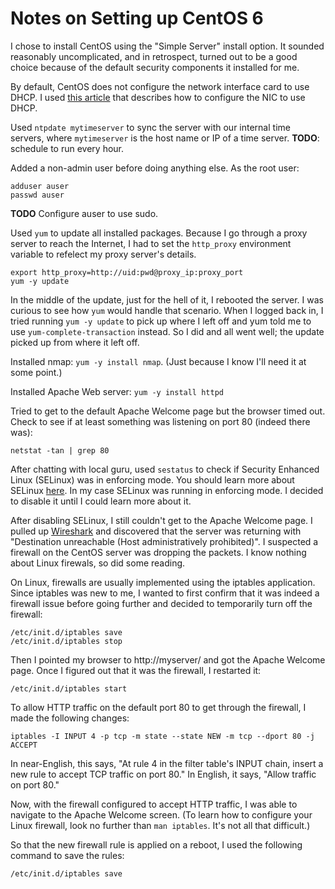 # Notes on Setting up CentOS 6

I chose to install CentOS using the "Simple Server" install option. It sounded reasonably uncomplicated, and in retrospect, turned out to be a good choice because of the default security components it installed for me.

By default, CentOS does not configure the network interface card to use DHCP. I used [this article](http://blog.roozbehk.com/post/35277329160/rhel-centos-6-setup-networking) that describes how to configure the NIC to use DHCP.

Used `ntpdate mytimeserver` to sync the server with our internal time servers, where `mytimeserver` is the host name or IP of a time server. **TODO**: schedule to run every hour.

Added a non-admin user before doing anything else. As the root user:

    adduser auser
    passwd auser

**TODO** Configure auser to use sudo.

Used `yum` to update all installed packages. Because I go through a proxy server to reach the Internet, I had to set the `http_proxy` environment variable to refelect my proxy server's details.

    export http_proxy=http://uid:pwd@proxy_ip:proxy_port
    yum -y update

In the middle of the update, just for the hell of it, I rebooted the server. I was curious to see how `yum` would handle that scenario. When I logged back in, I tried running `yum -y update` to pick up where I left off and yum told me to use `yum-complete-transaction` instead. So I did and all went well; the update picked up from where it left off.

Installed nmap: `yum -y install nmap`. (Just because I know I'll need it at some point.)

Installed Apache Web server: `yum -y install httpd`

Tried to get to the default Apache Welcome page but the browser timed out. Check to see if at least something was listening on port 80 (indeed there was):

    netstat -tan | grep 80

After chatting with local guru, used `sestatus` to check if Security Enhanced Linux (SELinux) was in enforcing mode. You should learn more about SELinux [here](http://wiki.centos.org/HowTos/SELinux). In my case SELinux was running in enforcing mode. I decided to disable it until I could learn more about it.

After disabling SELinux, I still couldn't get to the Apache Welcome page. I pulled up [Wireshark](http://www.wireshark.org/) and discovered that the server was returning with "Destination unreachable (Host administratively prohibited)". I suspected a firewall on the CentOS server was dropping the packets. I know nothing about Linux firewals, so did some reading.

On Linux, firewalls are usually implemented using the iptables application. Since iptables was new to me, I wanted to first confirm that it was indeed a firewall issue before going further and decided to temporarily turn off the firewall:

    /etc/init.d/iptables save
    /etc/init.d/iptables stop

Then I pointed my browser to http://myserver/ and got the Apache Welcome page. Once I figured out that it was the firewall, I restarted it:

    /etc/init.d/iptables start

To allow HTTP traffic on the default port 80 to get through the firewall, I made the following changes:

    iptables -I INPUT 4 -p tcp -m state --state NEW -m tcp --dport 80 -j ACCEPT

In near-English, this says, "At rule 4 in the filter table's INPUT chain, insert a new rule to accept TCP traffic on port 80." In English, it says, "Allow traffic on port 80."

Now, with the firewall configured to accept HTTP traffic, I was able to navigate to the Apache Welcome screen. (To learn how to configure your Linux firewall, look no further than `man iptables`. It's not all that difficult.)

So that the new firewall rule is applied on a reboot, I used the following command to save the rules:

    /etc/init.d/iptables save
